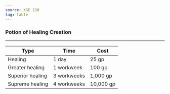 ```yaml
---
source: XGE 130
tag: table
---
```


### Potion of Healing Creation
---
|Type|Time|Cost|
|------|------|------|
|Healing|1 day|25 gp|
|Greater healing|1 workweek|100 gp|
|Superior healing|3 workweeks|1,000 gp|
|Supreme healing|4 workweeks|10,000 gp|
